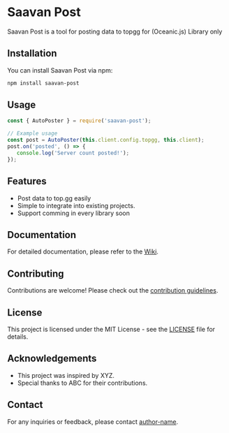 # Saavan Post

Saavan Post is a tool for posting data to topgg for (Oceanic.js) Library only

## Installation

You can install Saavan Post via npm:

```bash
npm install saavan-post
```

## Usage

```javascript
const { AutoPoster } = require('saavan-post');

// Example usage
const post = AutoPoster(this.client.config.topgg, this.client);
post.on('posted', () => {
   console.log('Server count posted!');
});
```

## Features

- Post data to top.gg easily
- Simple to integrate into existing projects.
- Support comming in every library soon

## Documentation

For detailed documentation, please refer to the [Wiki](https://github.com/AkAbhijit/saavan-post/wiki).

## Contributing

Contributions are welcome! Please check out the [contribution guidelines](CONTRIBUTING.md).

## License

This project is licensed under the MIT License - see the [LICENSE](LICENSE) file for details.

## Acknowledgements

- This project was inspired by XYZ.
- Special thanks to ABC for their contributions.

## Contact

For any inquiries or feedback, please contact [author-name](devabhijit11@gmail.com).
